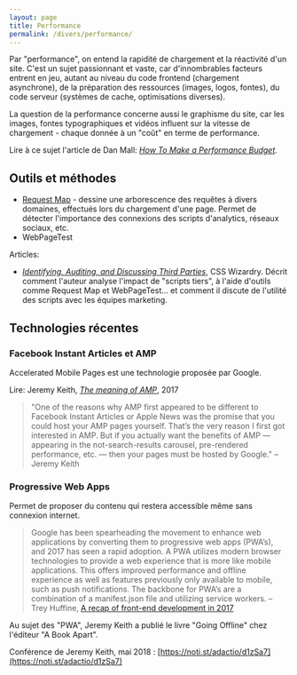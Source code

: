 ```yaml
---
layout: page
title: Performance
permalink: /divers/performance/
---
```


Par "performance", on entend la rapidité de chargement et la réactivité d'un site. C'est un sujet passionnant et vaste, car d'innombrables facteurs entrent en jeu, autant au niveau du code frontend (chargement asynchrone), de la préparation des ressources (images, logos, fontes), du code serveur (systèmes de cache, optimisations diverses).

La question de la performance concerne aussi le graphisme du site, car les images, fontes typographiques et vidéos influent sur la vitesse de chargement - chaque donnée à un "coût" en terme de performance.

Lire à ce sujet l'article de Dan Mall: *[How To Make a Performance Budget](http://v3.danielmall.com/articles/how-to-make-a-performance-budget/)*.

## Outils et méthodes

- [Request Map](http://requestmap.webperf.tools/)  - dessine une arborescence des requêtes à divers domaines, effectués lors du chargement d'une page. Permet de détecter l'importance des connexions des scripts d'analytics, réseaux sociaux, etc.
- WebPageTest

Articles:

- *[Identifying, Auditing, and Discussing Third Parties](https://csswizardry.com/2018/05/identifying-auditing-discussing-third-parties/)*, CSS Wizardry. Décrit comment l'auteur analyse l'impact de "scripts tiers", à l'aide d'outils comme Request Map et WebPageTest... et comment il discute de l'utilité des scripts avec les équipes marketing.


## Technologies récentes

### Facebook Instant Articles et AMP

Accelerated Mobile Pages est une technologie proposée par Google.

Lire: Jeremy Keith, *[The meaning of AMP](https://adactio.com/journal/13035)*, 2017

> "One of the reasons why AMP first appeared to be different to Facebook Instant Articles or Apple News was the promise that you could host your AMP pages yourself. That’s the very reason I first got interested in AMP. But if you actually want the benefits of AMP — appearing in the not-search-results carousel, pre-rendered performance, etc. — then your pages must be hosted by Google." – Jeremy Keith



### Progressive Web Apps

Permet de proposer du contenu qui restera accessible même sans connexion internet.

> Google has been spearheading the movement to enhance web applications by converting them to progressive web apps (PWA’s), and 2017 has seen a rapid adoption. A PWA utilizes modern browser technologies to provide a web experience that is more like mobile applications. This offers improved performance and offline experience as well as features previously only available to mobile, such as push notifications. The backbone for PWA’s are a combination of a manifest.json file and utilizing service workers. – Trey Huffine, [A recap of front-end development in 2017](https://levelup.gitconnected.com/a-recap-of-front-end-development-in-2017-7072ce99e727)

Au sujet des "PWA", Jeremy Keith a publié le livre "Going Offline" chez l'éditeur "A Book Apart".

Conférence de Jeremy Keith, mai 2018 : [https://noti.st/adactio/d1zSa7](https://noti.st/adactio/d1zSa7)